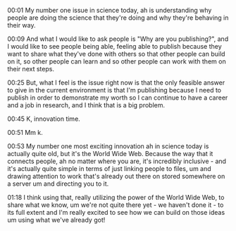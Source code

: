 00:01 My number one issue in science today, ah is understanding why people are doing the science that they're doing and why they're behaving in their way. 

00:09 And what I would like to ask people is "Why are you publishing?", and I would like to see people being able, feeling able to publish because they want to share what they've done with others so that other people can build on it, so other people can learn and so other people can work with them on their next steps. 

00:25 But, what I feel is the issue right now is that the only feasible answer to give in the current environment is that I'm publishing because I need to publish in order to demonstrate my worth so I can continue to have a career and a job in research, and I think that is a big problem. 

00:45 K, innovation time.

00:51 Mm k.

00:53  My number one most exciting innovation ah in science today is actually quite old, but it's the World Wide Web. Because the way that it connects people, ah no matter where you are, it's incredibly inclusive - and it's actually quite simple in terms of just linking people to files, um and drawing attention to work that's already out there on stored somewhere on a server um and directing you to it. 

01:18 I think using that, really utilizing the power of the World Wide Web, to share what we know, um we're not quite there yet - we haven't done it -  to its full extent and I'm really excited to see how we can build on those ideas um using what we've already got!
